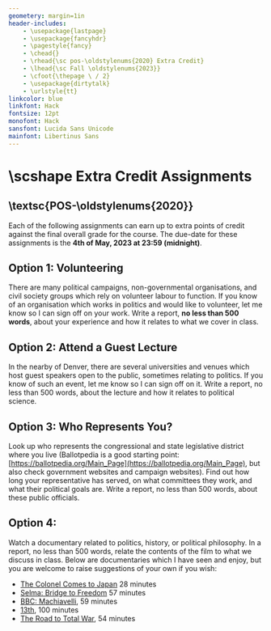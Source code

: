 ```yaml
---
geometery: margin=1in
header-includes:
    - \usepackage{lastpage}
    - \usepackage{fancyhdr}
    - \pagestyle{fancy}
    - \chead{}
    - \rhead{\sc pos-\oldstylenums{2020} Extra Credit}
    - \lhead{\sc Fall \oldstylenums{2023}}
    - \cfoot{\thepage \ / 2}
    - \usepackage{dirtytalk}
    - \urlstyle{tt}
linkcolor: blue
linkfont: Hack
fontsize: 12pt
monofont: Hack
sansfont: Lucida Sans Unicode
mainfont: Libertinus Sans
---
```


# \scshape Extra Credit Assignments

## \textsc{POS-\oldstylenums{2020}}

Each of the following assignments can earn up to extra points of credit against the final overall grade for the course. The due-date for these assignments is the **4th of May, 2023 at 23:59 (midnight)**.

## Option 1: Volunteering

There are many political campaigns, non-governmental organisations, and civil society groups which rely on volunteer labour to function. If you know of an organisation which works in politics and would like to volunteer, let me know so I can sign off on your work. Write a report, **no less than 500 words**, about your experience and how it relates to what we cover in class.

## Option 2: Attend a Guest Lecture

In the nearby of Denver, there are several universities and venues which host guest speakers open to the public, sometimes relating to politics. If you know of such an event, let me know so I can sign off on it. Write a report, no less than 500 words, about the lecture and how it relates to political science.

## Option 3: Who Represents You?

Look up who represents the congressional and state legislative district where you live (Ballotpedia is a good starting point: [https://ballotpedia.org/Main_Page](https://ballotpedia.org/Main_Page), but also check government websites and campaign websites). Find out how long your representative has served, on what committees they work, and what their political goals are. Write a report, no less than 500 words, about these public officials.

## Option 4:

Watch a documentary related to politics, history, or political philosophy. In a report, no less than 500 words, relate the contents of the film to what we discuss in class. Below are documentaries which I have seen and enjoy, but you are welcome to raise suggestions of your own if you wish:

- [The Colonel Comes to Japan](https://www.youtube.com/watch?v=uwwmKcFVji8) 28 minutes
- [Selma: Bridge to Freedom](https://www.youtube.com/watch?v=2slPNFkZyqA) 57 minutes
- [BBC: Machiavelli](https://www.youtube.com/watch?v=wsMs-DuGy1o), 59 minutes
- [13th](https://www.youtube.com/watch?v=krfcq5pF8u8), 100 minutes
- [The Road to Total War](https://www.youtube.com/watch?v=tPnppCelvk0), 54 minutes
